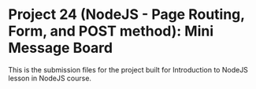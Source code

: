 # Project 24 (NodeJS - Page Routing, Form, and POST method): Mini Message Board

This is the submission files for the project built for Introduction to NodeJS lesson in NodeJS course.
